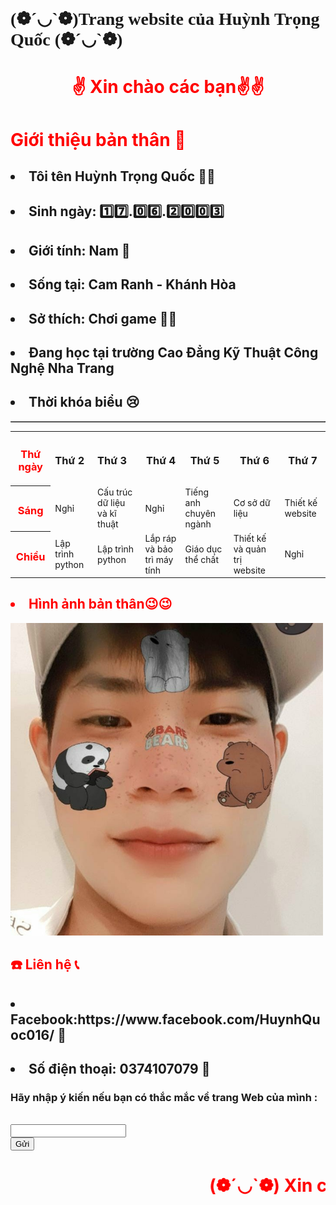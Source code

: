 
  <html>
  <head>
	  <h1 style="font-family:verdana">(❁´◡`❁)Trang website của Huỳnh Trọng Quốc (❁´◡`❁)</h1>
	    <meta charset="100">
</head>
	     <body style="background-color:green Blue;">
	     <h1 style="color:red"><center>✌️ Xin chào các bạn✌️✌️ </center></h1>
       <body>
	     <h1 style="color:red"> Giới thiệu bản thân 🙋‍</h1>
	</body>	
		     <h2><li> Tôi tên Huỳnh Trọng Quốc 🙋‍♂️</li></h1>
		     <h2><li> Sinh ngày: 1️⃣7️⃣.0️⃣6️⃣.2️⃣0️⃣0️⃣3️⃣ </li></h2>
		     <h2><li> Giới tính: Nam 👦</li></h2>
		     <h2><li> Sống tại: Cam Ranh - Khánh Hòa </li></h2>
		     <h2><li> Sở thích: Chơi game 🧘‍♂️ </li></h2>
		     <h2><li> Đang học tại trường Cao Đẳng Kỹ Thuật Công Nghệ Nha Trang </li></h2>
		     <h2><li> Thời khóa biểu 😢</li></h2>
		     <table border= 1>
	<table>
     <tr>
	  <th><h3 style="color:red"> Thứ ngày</h3></th>
	  <td><h3> Thứ 2 </h3></td>
          <td><h3> Thứ 3 </h3></td>
          <th><h3> Thứ 4 </h3></th>
          <th><h3> Thứ 5 </h3></th>
          <th><h3> Thứ 6 </h3></th>
          <th><h3> Thứ 7 </h3></th>
     </tr>
     <tr>
	  <th><h3 style="color:red"> Sáng </h3></th>
          <td> Nghỉ </td>
          <td> Cấu trúc dữ liệu và kĩ thuật </td>
          <td> Nghỉ </td>
          <td> Tiếng anh chuyên ngành </td>
          <td> Cơ sở dữ liệu </td>
          <td> Thiết kế website </td>
    </tr>
    <tr>
	  <th><h3 style="color:red"> Chiều </h3></th>
          <td> Lập trình python </td>
          <td> Lập trình python </td>
          <td> Lắp ráp và bảo trì máy tính </td>
          <td> Giáo dục thể chất </td>
          <td> Thiết kế và quản trị website </td>
          <td> Nghỉ </td>
    </tr>
   </table> 
      <h2 style="color:red"><li> Hình ảnh bản thân😉😉</li></h2>
          <img src="ac22a46d1c9fd2c18b8e.jpg" width="500" height="500" />
      <h2 style="color:red"> ☎️ Liên hệ 📞</h2>	     
			     <h2><li> Facebook:https://www.facebook.com/HuynhQuoc016/ 📲 </li></h2>
			     <h2><li> Số điện thoại: 0374107079 📲 </li></h2>
	<form action="http://xuanthulab.net" method="get">
	<label><h3>Hãy nhập ý kiến nếu bạn có thắc mắc về trang Web của mình :</h3></label><br>
        <input name="name" type="text" value=""><br>
        </form>
		<input type="submit" name="submit" value="Gửi" />
        <h1 style="color:red"><marquee>(❁´◡`❁) Xin cảm ơn mọi người (❁´◡`❁)</marquee></h1>
</body>
</html>


